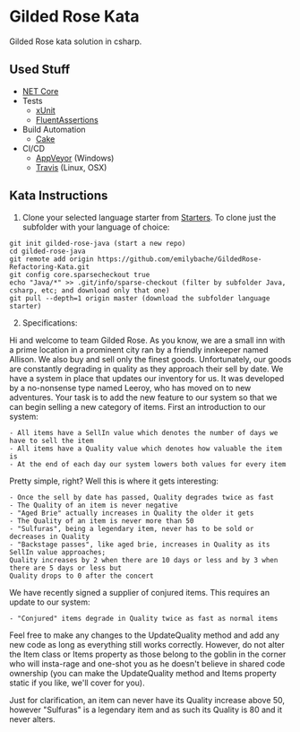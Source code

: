 Gilded Rose Kata
=========================

Gilded Rose kata solution in csharp.

## Used Stuff
* [NET Core](https://github.com/dotnet/core)
* Tests
   * [xUnit](https://github.com/xunit/xunit)
   * [FluentAssertions](https://github.com/fluentassertions/fluentassertions)
* Build Automation
   * [Cake](https://github.com/cake-build/cake)
* CI/CD
   * [AppVeyor](https://www.appveyor.com/) (Windows) 
   * [Travis](travis-ci.org) (Linux, OSX)

## Kata Instructions
1. Clone your selected language starter from [Starters](https://github.com/emilybache/GildedRose-Refactoring-Kata). To clone just the subfolder with your language of choice: 
```
git init gilded-rose-java (start a new repo)
cd gilded-rose-java
git remote add origin https://github.com/emilybache/GildedRose-Refactoring-Kata.git
git config core.sparsecheckout true
echo "Java/*" >> .git/info/sparse-checkout (filter by subfolder Java, csharp, etc; and download only that one)
git pull --depth=1 origin master (download the subfolder language starter)
```
2. Specifications:

Hi and welcome to team Gilded Rose. As you know, we are a small inn with a prime location in a
prominent city ran by a friendly innkeeper named Allison. We also buy and sell only the finest goods.
Unfortunately, our goods are constantly degrading in quality as they approach their sell by date. We
have a system in place that updates our inventory for us. It was developed by a no-nonsense type named
Leeroy, who has moved on to new adventures. Your task is to add the new feature to our system so that
we can begin selling a new category of items. First an introduction to our system:

	- All items have a SellIn value which denotes the number of days we have to sell the item
	- All items have a Quality value which denotes how valuable the item is
	- At the end of each day our system lowers both values for every item

Pretty simple, right? Well this is where it gets interesting:

	- Once the sell by date has passed, Quality degrades twice as fast
	- The Quality of an item is never negative
	- "Aged Brie" actually increases in Quality the older it gets
	- The Quality of an item is never more than 50
	- "Sulfuras", being a legendary item, never has to be sold or decreases in Quality
	- "Backstage passes", like aged brie, increases in Quality as its SellIn value approaches;
	Quality increases by 2 when there are 10 days or less and by 3 when there are 5 days or less but
	Quality drops to 0 after the concert

We have recently signed a supplier of conjured items. This requires an update to our system:

	- "Conjured" items degrade in Quality twice as fast as normal items

Feel free to make any changes to the UpdateQuality method and add any new code as long as everything
still works correctly. However, do not alter the Item class or Items property as those belong to the
goblin in the corner who will insta-rage and one-shot you as he doesn't believe in shared code
ownership (you can make the UpdateQuality method and Items property static if you like, we'll cover
for you).

Just for clarification, an item can never have its Quality increase above 50, however "Sulfuras" is a
legendary item and as such its Quality is 80 and it never alters.